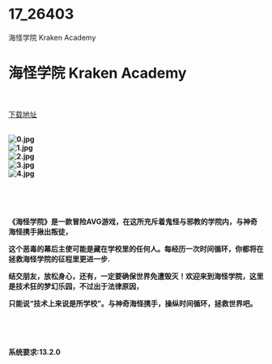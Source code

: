 # 17_26403
海怪学院 Kraken Academy
# 海怪学院 Kraken Academy
 <br/></br>
[下载地址](https://www.switch520.cc/article/26403 "下载地址")
<br/></br>

<p><strong><img title="0.jpg" src="https://www.switch520.cc/muke_img/2022_01_17_22916d25bb10e.jpg" alt="0.jpg"></strong><br>
<strong><img title="1.jpg" src="https://www.switch520.cc/muke_img/2022_01_17_13aa2d66e08c0.jpg" alt="1.jpg"></strong><br>
<strong><img title="2.jpg" src="https://www.switch520.cc/muke_img/2022_01_17_5b924c988f73c.jpg" alt="2.jpg"></strong><br>
<strong><img title="3.jpg" src="https://www.switch520.cc/muke_img/2022_01_17_57410f412784e.jpg" alt="3.jpg"></strong><br>
<strong><img title="4.jpg" src="https://www.switch520.cc/muke_img/2022_01_17_48317019bbdff.jpg" alt="4.jpg">&nbsp;</strong></p>
<p>&nbsp;</p>
<p>&nbsp;</p>
<p><strong>《海怪学院》是一款冒险AVG游戏，在这所充斥着鬼怪与邪教的学院内，与神奇海怪携手揪出叛徒，</strong></p>
<p><strong>这个恶毒的幕后主使可能是藏在学校里的任何人。每经历一次时间循环，你都将在拯救海怪学院的征程里更进一步.</strong></p>
<p><strong>结交朋友，放松身心，还有，一定要确保世界免遭毁灭！欢迎来到海怪学院，这里是技术狂的梦幻乐园，不过出于法律原因，</strong></p>
<p><strong>只能说“技术上来说是所学校”。与神奇海怪携手，操纵时间循环，拯救世界吧。</strong></p>
<p>&nbsp;</p>
<p>&nbsp;</p>
<p><strong>系统要求:13.2.0</strong></p>



<p>&nbsp;</p>
